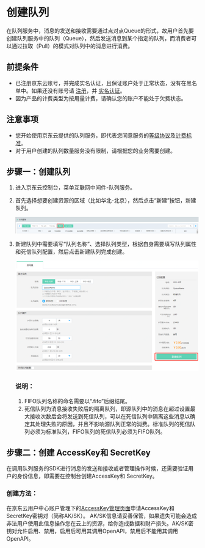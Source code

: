 # 创建队列

在队列服务中，消息的发送和接收需要通过点对点Queue的形式，故用户首先要创建队列服务中的队列（Queue），然后发送消息到某个指定的队列，而消费者可以通过拉取（Pull）的模式对队列中的消息进行消费。

## 前提条件

- 已注册京东云账号，并完成实名认证，且保证账户处于正常状态，没有在黑名单中。如果还没有账号请 [注册](https://accounts.jdcloud.com/p/regPage?source=jdcloud%26ReturnUrl=%2f%2fuc.jdcloud.com%2fpassport%2fcomplete%3freturnUrl%3dhttp%3A%2F%2Fuc.jdcloud.com%2Fredirect%2FloginRouter%3FreturnUrl%3Dhttps%253A%252F%252Fwww.jdcloud.com%252Fhelp%252Fdetail%252F734%252FisCatalog%252F1)，并 [实名认证](https://uc.jdcloud.com/account/certify)。
- 因为产品的计费类型为按用量计费，请确认您的账户不能处于欠费状态。

## 注意事项

- 您开始使用京东云提供的队列服务，即代表您同意服务的[等级协议](https://docs.jdcloud.com/cn/product-service-agreement/queue-service-terms-of-service)及[计费标准](../Pricing/Price-Overview.md)。
- 对于用户创建的队列数量服务没有限制，请根据您的业务需要创建。

## 步骤一：创建队列

1. 进入京东云控制台，菜单互联网中间件-队列服务。

2. 首先选择想要创建资源的区域（比如华北-北京），然后点击“新建”按钮，新建队列。

   ![新建](../../../../image/Internet-Middleware/Queue-Service/入门指南-01.png)

3. 新建队列中需要填写“队列名称”、选择队列类型，根据自身需要填写队列属性和死信队列配置，然后点击新建队列完成创建。

   ![新建队列](../../../../image/Internet-Middleware/Queue-Service/入门指南-02.png)

   ### 说明：

   1. FIFO队列名称的命名需要以“.fifo”后缀结尾。
   2. 死信队列为消息接收失败后的隔离队列，即源队列中的消息在超过设置最大接收次数后会将发送到死信队列，可以在死信队列中隔离这些消息以确定其处理失败的原因，并且不影响源队列正常的消费。标准队列的死信队列必须为标准队列，FIFO队列的死信队列必须为FIFO队列。



## 步骤二：创建 AccessKey和 SecretKey

在调用队列服务的SDK进行消息的发送和接收或者管理操作时候，还需要验证用户的身份信息，即需要在控制台创建AccessKey和 SecretKey。

### 创建方法：

在京东云用户中心账户管理下的[AccessKey管理页面](https://uc.jdcloud.com/account/accesskey)申请AccessKey和SecretKey密钥对（简称AK/SK）。
AK/SK信息请妥善保管，如果遗失可能会造成非法用户使用此信息操作您在云上的资源，给你造成数据和财产损失。AK/SK密钥对允许启用、禁用，启用后可用其调用OpenAPI，禁用后不能用其调用OpenAPI。
